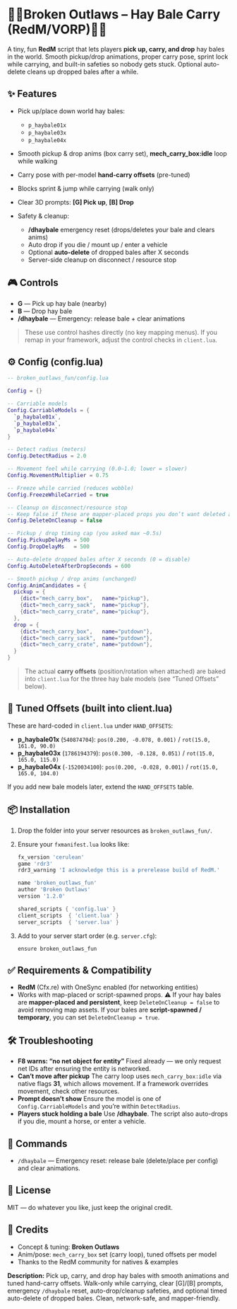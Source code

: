 # 🧑‍🌾Broken Outlaws – Hay Bale Carry (RedM/VORP)👩‍🌾

A tiny, fun **RedM** script that lets players **pick up, carry, and drop** hay bales in the world.
Smooth pickup/drop animations, proper carry pose, sprint lock while carrying, and built-in safeties so nobody gets stuck. Optional auto-delete cleans up dropped bales after a while.

## ✨ Features

* Pick up/place down world hay bales:

  * `p_haybale01x`
  * `p_haybale03x`
  * `p_haybale04x`
* Smooth pickup & drop anims (box carry set), **mech_carry_box:idle** loop while walking
* Carry pose with per-model **hand-carry offsets** (pre-tuned)
* Blocks sprint & jump while carrying (walk only)
* Clear 3D prompts: **[G] Pick up**, **[B] Drop**
* Safety & cleanup:

  * **/dhaybale** emergency reset (drops/deletes your bale and clears anims)
  * Auto drop if you die / mount up / enter a vehicle
  * Optional **auto-delete** of dropped bales after X seconds
  * Server-side cleanup on disconnect / resource stop

## 🎮 Controls

* **G** — Pick up hay bale (nearby)
* **B** — Drop hay bale
* **/dhaybale** — Emergency: release bale + clear animations

> These use control hashes directly (no key mapping menus).
> If you remap in your framework, adjust the control checks in `client.lua`.

## ⚙️ Config (config.lua)

```lua
-- broken_outlaws_fun/config.lua

Config = {}

-- Carriable models
Config.CarriableModels = {
  `p_haybale01x`,
  `p_haybale03x`,
  `p_haybale04x`
}

-- Detect radius (meters)
Config.DetectRadius = 2.0

-- Movement feel while carrying (0.0–1.0; lower = slower)
Config.MovementMultiplier = 0.75

-- Freeze while carried (reduces wobble)
Config.FreezeWhileCarried = true

-- Cleanup on disconnect/resource stop
-- Keep false if these are mapper-placed props you don’t want deleted automatically
Config.DeleteOnCleanup = false

-- Pickup / drop timing cap (you asked max ~0.5s)
Config.PickupDelayMs = 500
Config.DropDelayMs   = 500

-- Auto-delete dropped bales after X seconds (0 = disable)
Config.AutoDeleteAfterDropSeconds = 600

-- Smooth pickup / drop anims (unchanged)
Config.AnimCandidates = {
  pickup = {
    {dict="mech_carry_box",   name="pickup"},
    {dict="mech_carry_sack",  name="pickup"},
    {dict="mech_carry_crate", name="pickup"},
  },
  drop = {
    {dict="mech_carry_box",   name="putdown"},
    {dict="mech_carry_sack",  name="putdown"},
    {dict="mech_carry_crate", name="putdown"},
  }
}
```

> The actual **carry offsets** (position/rotation when attached) are baked into `client.lua` for the three hay bale models (see “Tuned Offsets” below).

## 🧩 Tuned Offsets (built into client.lua)

These are hard-coded in `client.lua` under `HAND_OFFSETS`:

* **p_haybale01x** (`540874704`):
  `pos(0.200, -0.078, 0.001)` / `rot(15.0, 161.0, 90.0)`
* **p_haybale03x** (`1786194379`):
  `pos(0.300, -0.128, 0.051)` / `rot(15.0, 165.0, 115.0)`
* **p_haybale04x** (`-1520034100`):
  `pos(0.200, -0.028, 0.001)` / `rot(15.0, 165.0, 104.0)`

If you add new bale models later, extend the `HAND_OFFSETS` table.

## 📦 Installation

1. Drop the folder into your server resources as `broken_outlaws_fun/`.

2. Ensure your `fxmanifest.lua` looks like:

   ```lua
   fx_version 'cerulean'
   game 'rdr3'
   rdr3_warning 'I acknowledge this is a prerelease build of RedM.'

   name 'broken_outlaws_fun'
   author 'Broken Outlaws'
   version '1.2.0'

   shared_scripts { 'config.lua' }
   client_scripts  { 'client.lua' }
   server_scripts  { 'server.lua' }
   ```

3. Add to your server start order (e.g. `server.cfg`):

   ```
   ensure broken_outlaws_fun
   ```

## ✅ Requirements & Compatibility

* **RedM** (Cfx.re) with OneSync enabled (for networking entities)
* Works with map-placed or script-spawned props.
  ⚠️ If your hay bales are **mapper-placed and persistent**, keep `DeleteOnCleanup = false` to avoid removing map assets.
  If your bales are **script-spawned / temporary**, you can set `DeleteOnCleanup = true`.

## 🛠️ Troubleshooting

* **F8 warns: “no net object for entity”**
  Fixed already — we only request net IDs after ensuring the entity is networked.
* **Can’t move after pickup**
  The carry loop uses `mech_carry_box:idle` via native flags **31**, which allows movement. If a framework overrides movement, check other resources.
* **Prompt doesn’t show**
  Ensure the model is one of `Config.CarriableModels` and you’re within `DetectRadius`.
* **Players stuck holding a bale**
  Use **/dhaybale**. The script also auto-drops if you die, mount a horse, or enter a vehicle.

## 🔐 Commands

* `/dhaybale` — Emergency reset: release bale (delete/place per config) and clear animations.

## 📄 License

MIT — do whatever you like, just keep the original credit.

## 🙌 Credits

* Concept & tuning: **Broken Outlaws**
* Anim/pose: `mech_carry_box` set (carry loop), tuned offsets per model
* Thanks to the RedM community for natives & examples

**Description:**
Pick up, carry, and drop hay bales with smooth animations and tuned hand-carry offsets. Walk-only while carrying, clear [G]/[B] prompts, emergency `/dhaybale` reset, auto-drop/cleanup safeties, and optional timed auto-delete of dropped bales. Clean, network-safe, and mapper-friendly.
